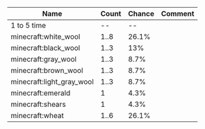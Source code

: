| Name                      | Count | Chance | Comment |
| ------------------------- | ----- | ------ | ------- |
| 1 to 5 time               |    -- |     -- |         |
| minecraft:white_wool      |  1..8 |  26.1% |         |
| minecraft:black_wool      |  1..3 |    13% |         |
| minecraft:gray_wool       |  1..3 |   8.7% |         |
| minecraft:brown_wool      |  1..3 |   8.7% |         |
| minecraft:light_gray_wool |  1..3 |   8.7% |         |
| minecraft:emerald         |     1 |   4.3% |         |
| minecraft:shears          |     1 |   4.3% |         |
| minecraft:wheat           |  1..6 |  26.1% |         |